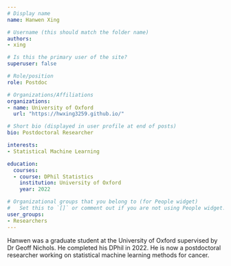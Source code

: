 ```yaml
---
# Display name
name: Hanwen Xing

# Username (this should match the folder name)
authors:
- xing

# Is this the primary user of the site?
superuser: false

# Role/position
role: Postdoc

# Organizations/Affiliations
organizations:
- name: University of Oxford
  url: "https://hwxing3259.github.io/"

# Short bio (displayed in user profile at end of posts)
bio: Postdoctoral Researcher

interests:
- Statistical Machine Learning

education:
  courses:
  - course: DPhil Statistics
    institution: University of Oxford
    year: 2022

# Organizational groups that you belong to (for People widget)
#   Set this to `[]` or comment out if you are not using People widget.
user_groups:
- Researchers
---
```


Hanwen was a graduate student at the University of Oxford supervised by Dr Geoff Nichols. He completed his DPhil in 2022. He is now a postdoctoral researcher working on statistical machine learning methods for cancer.
